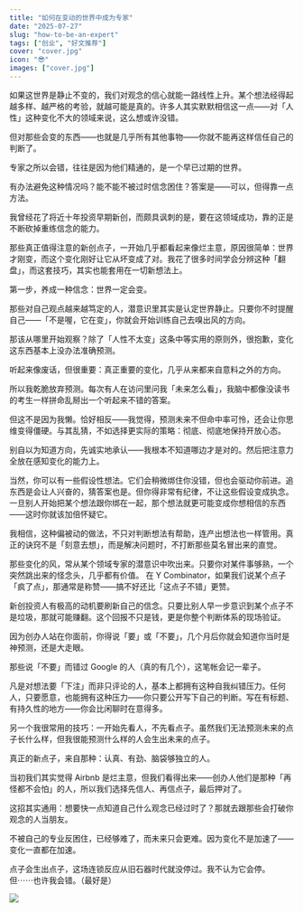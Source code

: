 ```yaml
---
title: "如何在变动的世界中成为专家"
date: "2025-07-27"
slug: "how-to-be-an-expert"
tags: ["创业", "好文推荐"]
cover: "cover.jpg"
icon: "😎"
images: ["cover.jpg"]
---
```

如果这世界是静止不变的，我们对观念的信心就能一路线性上升。某个想法经得起越多样、越严格的考验，就越可能是真的。许多人其实默默相信这一点——对「人性」这种变化不大的领域来说，这么想或许没错。



但对那些会变的东西——也就是几乎所有其他事物——你就不能再这样信任自己的判断了。



专家之所以会错，往往是因为他们精通的，是一个早已过期的世界。



有办法避免这种情况吗？能不能不被过时信念困住？答案是——可以，但得靠一点方法。



我曾经花了将近十年投资早期新创，而颇具讽刺的是，要在这领域成功，靠的正是不断砍掉重练信念的能力。



那些真正值得注意的新创点子，一开始几乎都看起来像烂主意，原因很简单：世界才刚变，而这个变化刚好让它从坏变成了对。我花了很多时间学会分辨这种「翻盘」，而这套技巧，其实也能套用在一切新想法上。



第一步，养成一种信念：世界一定会变。



那些对自己观点越来越笃定的人，潜意识里其实是认定世界静止。只要你不时提醒自己——「不是喔，它在变」，你就会开始训练自己去嗅出风的方向。



那该从哪里开始观察？除了「人性不太变」这条中等实用的原则外，很抱歉，变化这东西基本上没办法准确预测。



听起来像废话，但很重要：真正重要的变化，几乎从来都来自意料之外的方向。



所以我乾脆放弃预测。每次有人在访问里问我「未来怎么看」，我脑中都像没读书的考生一样拼命乱掰出一个听起来不错的答案。



但这不是因为我懒。恰好相反——我觉得，预测未来不但命中率可怜，还会让你思维变得僵硬。与其乱猜，不如选择更实际的策略：彻底、彻底地保持开放心态。



别自以为知道方向，先诚实地承认——我根本不知道哪边才是对的。然后把注意力全放在感知变化的能力上。



当然，你可以有一些假设性想法。它们会稍微绑住你没错，但也会驱动你前进。追东西是会让人兴奋的，猜答案也是。但你得非常有纪律，不让这些假设变成执念。
一旦别人开始把某个想法跟你绑在一起，那个想法就更可能变成你想相信的东西——这时你就该加倍怀疑它。



我相信，这种偏被动的做法，不只对判断想法有帮助，连产出想法也一样管用。真正的诀窍不是「刻意去想」，而是解决问题时，不打断那些莫名冒出来的直觉。



那些变化的风，常从某个领域专家的潜意识中吹出来。只要你对某件事够熟，一个突然跳出来的怪念头，几乎都有价值。
在 Y Combinator，如果我们说某个点子「疯了点」，那通常是称赞——搞不好还比「这点子不错」更赞。



新创投资人有极高的动机要刷新自己的信念。只要比别人早一步意识到某个点子不是垃圾，那就可能赚翻。这个回报不只是钱，更是你整个判断体系的现场验证。



因为创办人站在你面前，你得说「要」或「不要」，几个月后你就会知道你当时是神预测，还是大走眼。



那些说「不要」而错过 Google 的人（真的有几个），这笔帐会记一辈子。



凡是对想法要「下注」而非只评论的人，基本上都拥有这种自我纠错压力。任何人，只要愿意，也能拥有这种压力——你只要公开写下自己的判断。写在有标题、有持久性的地方——你会比闲聊时在意得多。



另一个我很常用的技巧：一开始先看人，不先看点子。虽然我们无法预测未来的点子长什么样，但我很能预测什么样的人会生出未来的点子。



真正的新点子，来自那种：认真、有劲、脑袋够独立的人。



当初我们其实觉得 Airbnb 是烂主意，但我们看得出来——创办人他们是那种「再怪都不会怕」的人，所以我们选择先信人、再信点子，最后押对了。



这招其实通用：想要快一点知道自己什么观念已经过时了？那就去跟那些会打破你观念的人当朋友。



不被自己的专业反困住，已经够难了，而未来只会更难。因为变化不是加速了——变化一直都在加速。



点子会生出点子，这场连锁反应从旧石器时代就没停过。我不认为它会停。
但⋯⋯也许我会错。（最好是）




![](https://prod-files-secure.s3.us-west-2.amazonaws.com/112d0858-5090-4d34-a606-b75eb8d65fd2/46476355-9cf3-4e99-9b7a-3531bc426380/1000202064.png?X-Amz-Algorithm=AWS4-HMAC-SHA256&X-Amz-Content-Sha256=UNSIGNED-PAYLOAD&X-Amz-Credential=ASIAZI2LB466U2NSUDRT%2F20250809%2Fus-west-2%2Fs3%2Faws4_request&X-Amz-Date=20250809T231302Z&X-Amz-Expires=3600&X-Amz-Security-Token=IQoJb3JpZ2luX2VjEI%2F%2F%2F%2F%2F%2F%2F%2F%2F%2F%2FwEaCXVzLXdlc3QtMiJIMEYCIQCfoWQy0qv%2Fh0yCbf9chv7CjG0NJAQhcGwLOqas7Uh7pQIhAMGEPc61Ec4PERuQzctecNkSDDlaH6M3cAfjotd7FeoeKogECMj%2F%2F%2F%2F%2F%2F%2F%2F%2F%2FwEQABoMNjM3NDIzMTgzODA1IgycDJTuunk45gR0WXQq3ANuZSz7wqBrxMQ1Y82nX7ts5Nit9pg%2B551wsWeNtraf%2B9hI8jB7K0F%2F0epeemHxQuxnpZ%2FIQ%2FGqy3KX%2Bg5TKoLWaSnSsRO3TniA%2F%2FoKobG8zzR9XbymLORpY%2B95W7X1VASYBfeWsDNt5zXncfMWWGLWhSpmXmu4VnEDZ6PmuDBNs6diyo%2FNkOg%2B%2FPeVCsE7b7rBR950pvnLimxzqUzcB%2BOJMntKu0ekuMkqTMVTBjJkMKZK1xYeerFFNL10yTxWWtZVdVMVtoZPHTp7LVjD0MF9pqklgw4OdIYkE5k1RMSxODdfSNwmfSYPihjs%2Bkox5n0MHy9wTP%2FLnlQwQm10S8yAz0VMQ5PFk82cstDCBZxq6%2BEVxWYFdaVPwqZa9jMA6c25xCzvtD%2BxMjH3E3IlQYB5cf8O5kYbDa6W8a1hrcUAY%2BTGnnBAr1ghNkI4atQ8WgxjLmbmjmywi59sIrqhpcHgXq%2Fp30ORSUw9fDvQwxorjWUdobJB547dmhmVTEQhA6CeY8Bs5l5UTz5c%2Fyng7ctMfvEyTTslKT3fdGjCP4Yq%2Bk10VG2vmoa9JcL0cvxCoqwMlCBQ2YTvmtURHPduhYR8LaEJol2jM6oIwx%2BTnJtnl2R9eB5CwAGALfkFSjCRmd%2FEBjqkAZppsCndzCEEeh8NNy6zhJz%2BtaJ1vk2ZoJFUzj4K7siBFI7VhMU3jP7TsXTrwBG6CG%2Bpb3LcPByFUwzfm00%2FZ2yiCQBWJHMHV4dKNa5MMGjhYpOD8ryDKl2NWfHV%2BtcRKXTIHpKNEBroRtoCct930yNhPbyZmCvOsBknMWxhHngMvAS%2F2iKKGlmq2snCroiYb0R3Onik2vZLeix4zgNlWvv8kIRx&X-Amz-Signature=e2c523b54dd06772f5c24b1c93dd48ffb56f48f4c8372007fb396b563c3cd5c7&X-Amz-SignedHeaders=host&x-amz-checksum-mode=ENABLED&x-id=GetObject)

